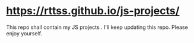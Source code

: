 # https://rttss.github.io/js-projects/
This repo shall contain my JS projects . I'll keep updating this repo.
Please enjoy yourself.
